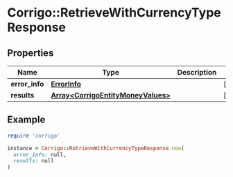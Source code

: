 # Corrigo::RetrieveWithCurrencyTypeResponse

## Properties

| Name | Type | Description | Notes |
| ---- | ---- | ----------- | ----- |
| **error_info** | [**ErrorInfo**](ErrorInfo.md) |  | [optional] |
| **results** | [**Array&lt;CorrigoEntityMoneyValues&gt;**](CorrigoEntityMoneyValues.md) |  | [optional] |

## Example

```ruby
require 'corrigo'

instance = Corrigo::RetrieveWithCurrencyTypeResponse.new(
  error_info: null,
  results: null
)
```

